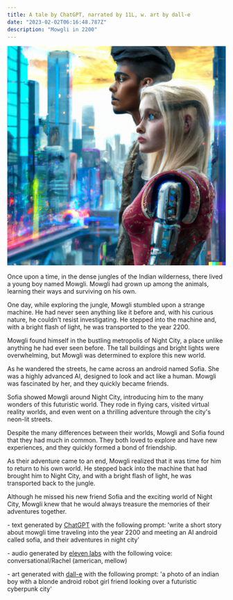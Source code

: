 ```yaml
---
title: A tale by ChatGPT, narrated by 11L, w. art by dall-e
date: "2023-02-02T06:16:48.787Z"
description: "Mowgli in 2200"
---
```


<img src='./mowgli.png'>



Once upon a time, in the dense jungles of the Indian wilderness, there lived a young boy named Mowgli. Mowgli had grown up among the animals, learning their ways and surviving on his own.

One day, while exploring the jungle, Mowgli stumbled upon a strange machine. He had never seen anything like it before and, with his curious nature, he couldn't resist investigating. He stepped into the machine and, with a bright flash of light, he was transported to the year 2200.

Mowgli found himself in the bustling metropolis of Night City, a place unlike anything he had ever seen before. The tall buildings and bright lights were overwhelming, but Mowgli was determined to explore this new world.

As he wandered the streets, he came across an android named Sofia. She was a highly advanced AI, designed to look and act like a human. Mowgli was fascinated by her, and they quickly became friends.

Sofia showed Mowgli around Night City, introducing him to the many wonders of this futuristic world. They rode in flying cars, visited virtual reality worlds, and even went on a thrilling adventure through the city's neon-lit streets.

Despite the many differences between their worlds, Mowgli and Sofia found that they had much in common. They both loved to explore and have new experiences, and they quickly formed a bond of friendship.

As their adventure came to an end, Mowgli realized that it was time for him to return to his own world. He stepped back into the machine that had brought him to Night City, and with a bright flash of light, he was transported back to the jungle.

Although he missed his new friend Sofia and the exciting world of Night City, Mowgli knew that he would always treasure the memories of their adventures together.

&#45; text generated by <a href='https://chat.openai.com/' target='_blank'>ChatGPT</a> with the following prompt: 'write a short story about mowgli time traveling into the year 2200 and meeting an AI android called sofia, and their adventures in night city'

&#45; audio generated by [eleven labs](http://www.elevenlabs.io/) with the following voice: conversational/Rachel (american, mellow)

&#45; art generated with [dall-e](https://openai.com/dall-e-2/) with the following prompt: 'a photo of an indian boy with a blonde android robot girl friend looking over a futuristic cyberpunk city'
